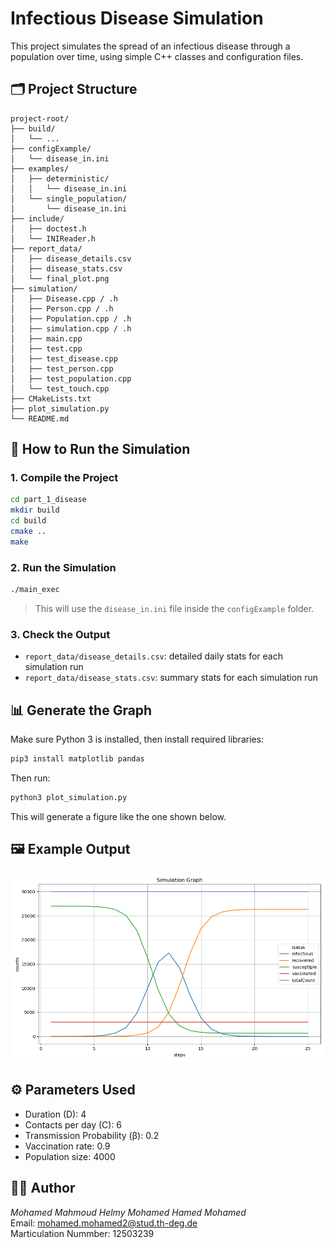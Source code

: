 # Infectious Disease Simulation

This project simulates the spread of an infectious disease through a population over time, using simple C++ classes and configuration files.

## 🗂 Project Structure

```
project-root/
├── build/                    
│   └── ...                  
├── configExample/
│   └── disease_in.ini       
├── examples/
│   ├── deterministic/
│   │   └── disease_in.ini
│   └── single_population/
│       └── disease_in.ini
├── include/
│   ├── doctest.h            
│   └── INIReader.h          
├── report_data/
│   ├── disease_details.csv  
│   ├── disease_stats.csv    
│   └── final_plot.png        
├── simulation/
│   ├── Disease.cpp / .h
│   ├── Person.cpp / .h
│   ├── Population.cpp / .h
│   ├── simulation.cpp / .h
│   ├── main.cpp
│   ├── test.cpp
│   ├── test_disease.cpp
│   ├── test_person.cpp
│   ├── test_population.cpp
│   └── test_touch.cpp
├── CMakeLists.txt          
├── plot_simulation.py       
└── README.md               
```

## 🧪 How to Run the Simulation

### 1. Compile the Project
```bash
cd part_1_disease
mkdir build
cd build
cmake ..
make
```

### 2. Run the Simulation
```bash
./main_exec
```
> This will use the `disease_in.ini` file inside the `configExample` folder.

### 3. Check the Output
- `report_data/disease_details.csv`: detailed daily stats for each simulation run
- `report_data/disease_stats.csv`: summary stats for each simulation run

## 📊 Generate the Graph

Make sure Python 3 is installed, then install required libraries:
```bash
pip3 install matplotlib pandas
```

Then run:
```bash
python3 plot_simulation.py
```

This will generate a figure like the one shown below.

## 🖼️ Example Output

![Simulation Plot](report_data/final_plot.png)

## ⚙️ Parameters Used
- Duration (D): 4
- Contacts per day (C): 6
- Transmission Probability (β): 0.2
- Vaccination rate: 0.9
- Population size: 4000

## 👨‍💻 Author  
*Mohamed Mahmoud Helmy Mohamed Hamed Mohamed*  
Email: mohamed.mohamed2@stud.th-deg.de  
Marticulation Nummber: 12503239

